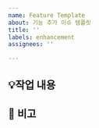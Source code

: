 ```yaml
---
name: Feature Template
about: 기능 추가 이슈 템플릿
title: ''
labels: enhancement
assignees: ''

---
```


## 💡작업 내용


## 🌿 비고
